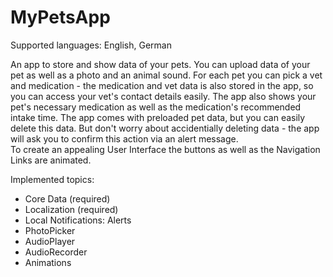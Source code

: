 # MyPetsApp

Supported languages: English, German

An app to store and show data of your pets. 
You can upload data of your pet as well as a photo and an animal sound. For each pet you can pick a vet and medication - the medication and vet data is also stored in the app, so you can access your vet's contact details easily. The app also shows your pet's necessary medication as well as the medication's recommended intake time.
The app comes with preloaded pet data, but you can easily delete this data. But don't worry about accidentially deleting data - the app will ask you to confirm this action via an alert message.  
To create an appealing User Interface the buttons as well as the Navigation Links are animated. 

Implemented topics:
- Core Data (required)
- Localization (required)
- Local Notifications: Alerts
- PhotoPicker
- AudioPlayer
- AudioRecorder
- Animations
